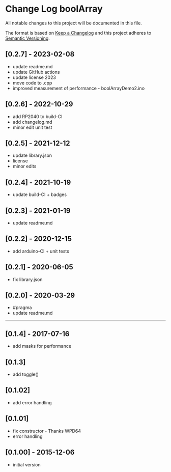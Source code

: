 # Change Log boolArray

All notable changes to this project will be documented in this file.

The format is based on [Keep a Changelog](http://keepachangelog.com/)
and this project adheres to [Semantic Versioning](http://semver.org/).


## [0.2.7] - 2023-02-08
- update readme.md
- update GitHub actions
- update license 2023
- move code to .cpp
- improved measurement of performance - boolArrayDemo2.ino


## [0.2.6] - 2022-10-29
- add RP2040 to build-CI
- add changelog.md
- minor edit unit test

## [0.2.5] - 2021-12-12
- update library.json
- license
- minor edits

## [0.2.4] - 2021-10-19
- update build-CI + badges

## [0.2.3] - 2021-01-19
- update readme.md

## [0.2.2] - 2020-12-15
- add arduino-CI + unit tests

## [0.2.1] - 2020-06-05
- fix library.json

## [0.2.0] - 2020-03-29
- #pragma
- update readme.md

----

## [0.1.4] - 2017-07-16
- add masks for performance

## [0.1.3]
- add toggle()

## [0.1.02]
- add error handling

## [0.1.01]
- fix constructor - Thanks WPD64
- error handling

## [0.1.00] - 2015-12-06
- initial version

